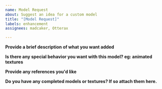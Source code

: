 ```yaml
---
name: Model Request
about: Suggest an idea for a custom model
title: "[Model Request]"
labels: enhancement
assignees: madcaker, Otterax

---
```


**Provide a brief description of what you want added**

**Is there any special behavior you want with this model? eg: animated textures**

**Provide any references you'd like**

**Do you have any completed models or textures? If so attach them here.**
